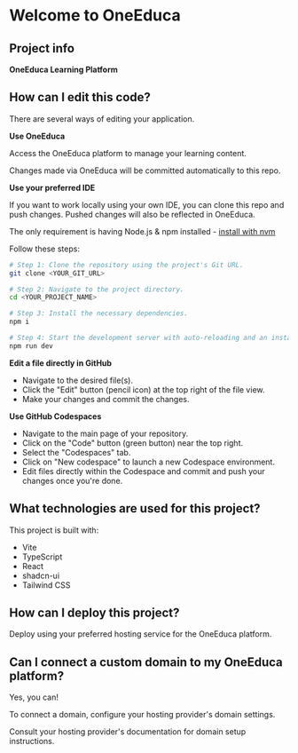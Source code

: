 # Welcome to OneEduca

## Project info

**OneEduca Learning Platform**

## How can I edit this code?

There are several ways of editing your application.

**Use OneEduca**

Access the OneEduca platform to manage your learning content.

Changes made via OneEduca will be committed automatically to this repo.

**Use your preferred IDE**

If you want to work locally using your own IDE, you can clone this repo and push changes. Pushed changes will also be reflected in OneEduca.

The only requirement is having Node.js & npm installed - [install with nvm](https://github.com/nvm-sh/nvm#installing-and-updating)

Follow these steps:

```sh
# Step 1: Clone the repository using the project's Git URL.
git clone <YOUR_GIT_URL>

# Step 2: Navigate to the project directory.
cd <YOUR_PROJECT_NAME>

# Step 3: Install the necessary dependencies.
npm i

# Step 4: Start the development server with auto-reloading and an instant preview.
npm run dev
```

**Edit a file directly in GitHub**

- Navigate to the desired file(s).
- Click the "Edit" button (pencil icon) at the top right of the file view.
- Make your changes and commit the changes.

**Use GitHub Codespaces**

- Navigate to the main page of your repository.
- Click on the "Code" button (green button) near the top right.
- Select the "Codespaces" tab.
- Click on "New codespace" to launch a new Codespace environment.
- Edit files directly within the Codespace and commit and push your changes once you're done.

## What technologies are used for this project?

This project is built with:

- Vite
- TypeScript
- React
- shadcn-ui
- Tailwind CSS

## How can I deploy this project?

Deploy using your preferred hosting service for the OneEduca platform.

## Can I connect a custom domain to my OneEduca platform?

Yes, you can!

To connect a domain, configure your hosting provider's domain settings.

Consult your hosting provider's documentation for domain setup instructions.

